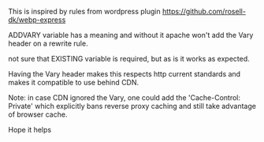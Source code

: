 
This is inspired by rules from wordpress plugin https://github.com/rosell-dk/webp-express

ADDVARY variable has a meaning and without it apache won't add the Vary header on a rewrite rule.

not sure that EXISTING variable is required, but as is it works as expected.

Having the Vary header makes this respects http current standards and makes it compatible to use behind CDN.

Note: in case CDN ignored the Vary, one could add the 'Cache-Control: Private' which explicitly bans reverse proxy caching and still take advantage of browser cache.

Hope it helps

